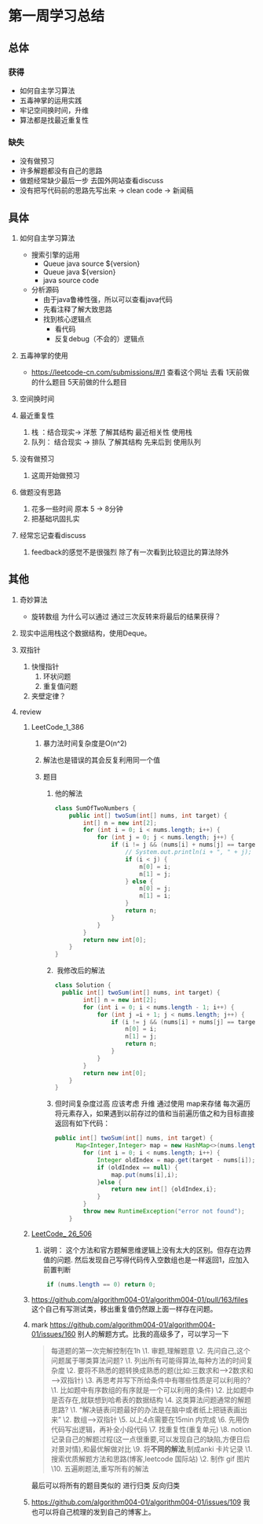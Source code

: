 # 第一周学习总结



## 总体

### 获得

- 如何自主学习算法
- 五毒神掌的运用实践
- 牢记空间换时间，升维
- 算法都是找最近重复性





### 缺失

- 没有做预习
- 许多解题都没有自己的思路
- 做题经常缺少最后一步 去国外网站查看discuss
- 没有把写代码前的思路先写出来 -> clean code -> 新闻稿





## 具体

1. 如何自主学习算法
   - 搜索引擎的运用
     - Queue java source ${version}
     - Queue java ${version}
     - java source code
   - 分析源码
     - 由于java鲁棒性强，所以可以查看java代码
     - 先看注释了解大致思路
     - 找到核心逻辑点
       - 看代码
       - 反复debug（不会的）逻辑点





2. 五毒神掌的使用
   - https://leetcode-cn.com/submissions/#/1 查看这个网址 去看 1天前做的什么题目 5天前做的什么题目 



3. 空间换时间
4. 最近重复性
   1. 栈 ：结合现实-> 洋葱 了解其结构   最近相关性 使用栈
   2. 队列： 结合现实 -> 排队 了解其结构 先来后到 使用队列







5. 没有做预习
   1. 这周开始做预习
6. 做题没有思路
   1. 花多一些时间 原本 5 -> 8分钟
   2. 把基础巩固扎实
7. 经常忘记查看discuss
   1. feedback的感觉不是很强烈 除了有一次看到比较逗比的算法除外

















## 其他

1. 奇妙算法

   - 旋转数组 为什么可以通过 通过三次反转来将最后的结果获得？

2. 现实中运用栈这个数据结构，使用Deque。

3. 双指针

   1. 快慢指针
      1. 环状问题
      2. 重复值问题
   2. 夹壁定律？

4. review

   1. LeetCode_1_386

      1. 暴力法时间复杂度是O(n^2)

      2. 解法也是错误的其会反复利用同一个值

      3. 题目

         1. 他的解法

            ```java
            class SumOfTwoNumbers {
                public int[] twoSum(int[] nums, int target) {
                    int[] n = new int[2];
                    for (int i = 0; i < nums.length; i++) {
                        for (int j = 0; j < nums.length; j++) {
                            if (i != j && (nums[i] + nums[j] == target)) {
                                // System.out.println(i + ", " + j);
                                if (i < j) {
                                    n[0] = i;
                                    n[1] = j;   
                                } else {
                                    n[0] = j;
                                    n[1] = i;
                                }
                                return n;
                            }
                        }
                    }
                    return new int[0];
                }
            }
            ```

         2.  我修改后的解法

            ```java
            class Solution {
              public int[] twoSum(int[] nums, int target) {
                    int[] n = new int[2];
                    for (int i = 0; i < nums.length - 1; i++) {
                        for (int j =i + 1; j < nums.length; j++) {
                            if (i != j && (nums[i] + nums[j] == target)) {
                                n[0] = i;
                                n[1] = j;
                                return n;
                            }
                        }
                    }
                    return new int[0];
                }
            }
            ```

            

         3. 但时间复杂度过高 应该考虑 升维 通过使用 map来存储 每次遍历将元素存入，如果遇到以前存过的值和当前遍历值之和为目标直接返回有如下代码：

            ```java
            public int[] twoSum(int[] nums, int target) {
                  Map<Integer,Integer> map = new HashMap<>(nums.length);
                    for (int i = 0; i < nums.length; i++) {
                        Integer oldIndex = map.get(target - nums[i]);
                        if (oldIndex == null) {
                            map.put(nums[i],i);
                        }else {
                            return new int[] {oldIndex,i};
                        }
                    }
                    throw new RuntimeException("error not found");
                }
            ```

            

   2. [LeetCode_ 26_506](https://github.com/algorithm004-01/algorithm004-01/pull/140/files#diff-c35b3c96cd8bf526be962faaeb3931fd)

      1. 说明： 这个方法和官方题解思维逻辑上没有太大的区别。但存在边界值的问题. 然后发现自己写得代码传入空数组也是一样返回1，应加入前置判断

         ```java
          if (nums.length == 0) return 0;
         ```

   3. https://github.com/algorithm004-01/algorithm004-01/pull/163/files  这个自己有写测试类，移出重复值仍然跟上面一样存在问题。

   4. mark https://github.com/algorithm004-01/algorithm004-01/issues/160 别人的解题方式。比我的高级多了，可以学习一下

      > 每道题的第一次完解控制在1h
      > \1. 审题,理解题意
      > \2. 先问自己,这个问题属于哪类算法问题?
      > \1. 列出所有可能得算法,每种方法的时间复杂度
      > \2. 要将不熟悉的题转换成熟悉的题(比如:三数求和—>2数求和—>双指针)
      > \3. 再思考并写下所给条件中有哪些性质是可以利用的?
      > \1. 比如题中有序数组的有序就是一个可以利用的条件)
      > \2. 比如题中是否存在,就联想到哈希表的数据结构
      > \4. 这类算法问题通常的解题思路?
      > \1. “解决链表问题最好的办法是在脑中或者纸上把链表画出来”
      > \2. 数组—>双指针
      > \5. 以上4点需要在15min 内完成
      > \6. 先用伪代码写出逻辑，再补全小段代码
      > \7. 找重复性(重复单元)
      > \8. notion记录自己的解题过程(这一点很重要,可以发现自己的缺陷,方便日后对景对情),和最优解做对比
      > \9. 将**不同的解法**,制成anki 卡片记录
      > \1. 搜索优质解题方法和思路(博客,leetcode 国际站)
      > \2. 制作 gif 图片
      > \10. 五遍刷题法,重写所有的解法

      最后可以将所有的题目类似的 进行归类 反向归类

   5. https://github.com/algorithm004-01/algorithm004-01/issues/109 我也可以将自己梳理的发到自己的博客上。